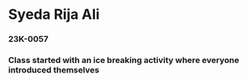 # Syeda Rija Ali
### 23K-0057
### Class started with an ice breaking activity where everyone introduced themselves 

